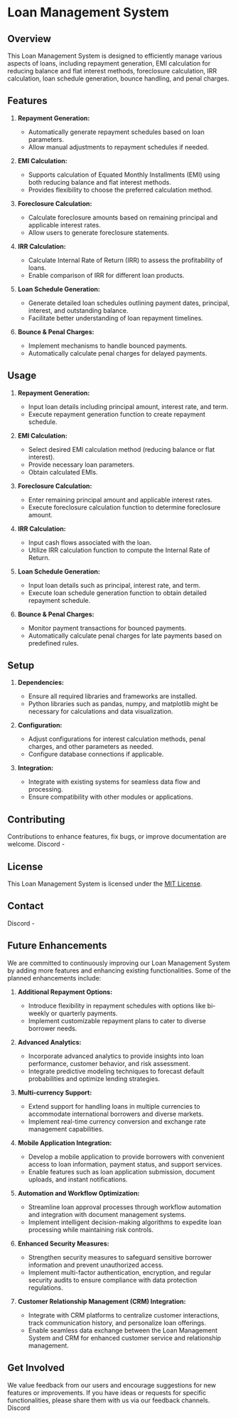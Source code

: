 # Loan Management System

## Overview

This Loan Management System is designed to efficiently manage various aspects of loans, including repayment generation,
EMI calculation for reducing balance and flat interest methods, foreclosure calculation, IRR calculation, loan schedule
generation, bounce handling, and penal charges.

## Features

1. **Repayment Generation:**
    - Automatically generate repayment schedules based on loan parameters.
    - Allow manual adjustments to repayment schedules if needed.

2. **EMI Calculation:**
    - Supports calculation of Equated Monthly Installments (EMI) using both reducing balance and flat interest methods.
    - Provides flexibility to choose the preferred calculation method.

3. **Foreclosure Calculation:**
    - Calculate foreclosure amounts based on remaining principal and applicable interest rates.
    - Allow users to generate foreclosure statements.

4. **IRR Calculation:**
    - Calculate Internal Rate of Return (IRR) to assess the profitability of loans.
    - Enable comparison of IRR for different loan products.

5. **Loan Schedule Generation:**
    - Generate detailed loan schedules outlining payment dates, principal, interest, and outstanding balance.
    - Facilitate better understanding of loan repayment timelines.

6. **Bounce & Penal Charges:**
    - Implement mechanisms to handle bounced payments.
    - Automatically calculate penal charges for delayed payments.

## Usage

1. **Repayment Generation:**
    - Input loan details including principal amount, interest rate, and term.
    - Execute repayment generation function to create repayment schedule.

2. **EMI Calculation:**
    - Select desired EMI calculation method (reducing balance or flat interest).
    - Provide necessary loan parameters.
    - Obtain calculated EMIs.

3. **Foreclosure Calculation:**
    - Enter remaining principal amount and applicable interest rates.
    - Execute foreclosure calculation function to determine foreclosure amount.

4. **IRR Calculation:**
    - Input cash flows associated with the loan.
    - Utilize IRR calculation function to compute the Internal Rate of Return.

5. **Loan Schedule Generation:**
    - Input loan details such as principal, interest rate, and term.
    - Execute loan schedule generation function to obtain detailed repayment schedule.

6. **Bounce & Penal Charges:**
    - Monitor payment transactions for bounced payments.
    - Automatically calculate penal charges for late payments based on predefined rules.

## Setup

1. **Dependencies:**
    - Ensure all required libraries and frameworks are installed.
    - Python libraries such as pandas, numpy, and matplotlib might be necessary for calculations and data visualization.

2. **Configuration:**
    - Adjust configurations for interest calculation methods, penal charges, and other parameters as needed.
    - Configure database connections if applicable.

3. **Integration:**
    - Integrate with existing systems for seamless data flow and processing.
    - Ensure compatibility with other modules or applications.

## Contributing

Contributions to enhance features, fix bugs, or improve documentation are welcome. Discord -

## License

This Loan Management System is licensed under the [MIT License](LICENSE).

## Contact

Discord -

## Future Enhancements

We are committed to continuously improving our Loan Management System by adding more features and enhancing existing
functionalities. Some of the planned enhancements include:

1. **Additional Repayment Options:**
    - Introduce flexibility in repayment schedules with options like bi-weekly or quarterly payments.
    - Implement customizable repayment plans to cater to diverse borrower needs.

2. **Advanced Analytics:**
    - Incorporate advanced analytics to provide insights into loan performance, customer behavior, and risk assessment.
    - Integrate predictive modeling techniques to forecast default probabilities and optimize lending strategies.

3. **Multi-currency Support:**
    - Extend support for handling loans in multiple currencies to accommodate international borrowers and diverse
      markets.
    - Implement real-time currency conversion and exchange rate management capabilities.

4. **Mobile Application Integration:**
    - Develop a mobile application to provide borrowers with convenient access to loan information, payment status, and
      support services.
    - Enable features such as loan application submission, document uploads, and instant notifications.

5. **Automation and Workflow Optimization:**
    - Streamline loan approval processes through workflow automation and integration with document management systems.
    - Implement intelligent decision-making algorithms to expedite loan processing while maintaining risk controls.

6. **Enhanced Security Measures:**
    - Strengthen security measures to safeguard sensitive borrower information and prevent unauthorized access.
    - Implement multi-factor authentication, encryption, and regular security audits to ensure compliance with data
      protection regulations.

7. **Customer Relationship Management (CRM) Integration:**
    - Integrate with CRM platforms to centralize customer interactions, track communication history, and personalize
      loan offerings.
    - Enable seamless data exchange between the Loan Management System and CRM for enhanced customer service and
      relationship management.

## Get Involved

We value feedback from our users and encourage suggestions for new features or improvements. If you have ideas or
requests for specific functionalities, please share them with us via our feedback channels. Discord

